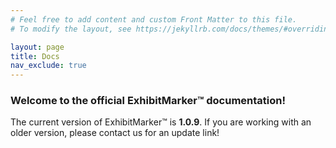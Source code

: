 ```yaml
---
# Feel free to add content and custom Front Matter to this file.
# To modify the layout, see https://jekyllrb.com/docs/themes/#overriding-theme-defaults

layout: page
title: Docs
nav_exclude: true
---
```


### Welcome to the official ExhibitMarker&trade; documentation!

The current version of ExhibitMarker&trade; is __1.0.9__.  If you are working with an older version, please contact us for an update link!


